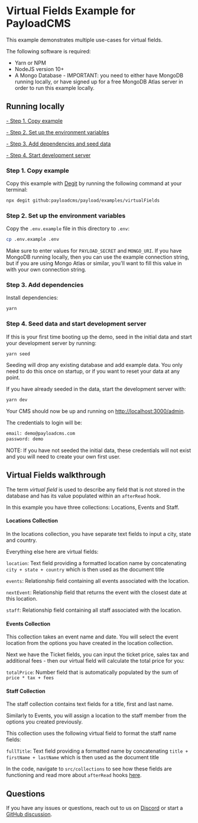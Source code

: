 # Virtual Fields Example for PayloadCMS

This example demonstrates multiple use-cases for virtual fields.

The following software is required:
- Yarn or NPM
- NodeJS version 10+
- A Mongo Database - IMPORTANT: you need to either have MongoDB running locally, or have signed up for a free MongoDB Atlas server in order to run this example locally.

## Running locally

[- Step 1. Copy example](#step-1-copy-example)

[- Step 2. Set up the environment variables](#step-2-set-up-the-environment-variables)

[- Step 3. Add dependencies and seed data](#step-3-add-dependencies-and-seed-data)

[- Step 4. Start development server](#step-4-start-development-server)

### Step 1. Copy example

Copy this example with [Degit](https://www.npmjs.com/package/degit) by running the following command at your terminal:

```bash
npx degit github:payloadcms/payload/examples/virtualFields
```

### Step 2. Set up the environment variables

Copy the `.env.example` file in this directory to `.env`:

```bash
cp .env.example .env
```

Make sure to enter values for `PAYLOAD_SECRET` and `MONGO_URI`. If you have MongoDB running locally, then you can use the example connection string, but if you are using Mongo Atlas or similar, you'll want to fill this value in with your own connection string.

### Step 3. Add dependencies

Install dependencies:
```bash
yarn
```

### Step 4. Seed data and start development server

If this is your first time booting up the demo, seed in the initial data and start your development server by running:
```bash
yarn seed
```

Seeding will drop any existing database and add example data. You only need to do this once on startup, or if you want to reset your data at any point.

If you have already seeded in the data, start the development server with:
```bash
yarn dev
```

Your CMS should now be up and running on [http://localhost:3000/admin](http://localhost:3000/admin).

The credentials to login will be:
```bash
email: demo@payloadcms.com
password: demo
```

NOTE: If you have not seeded the initial data, these credentials will not exist and you will need to create your own first user.

## Virtual Fields walkthrough

The term *virtual field* is used to describe any field that is not stored in the database and has its value populated within an `afterRead` hook.

In this example you have three collections: Locations, Events and Staff.

#### Locations Collection

In the locations collection, you have separate text fields to input a city, state and country.

Everything else here are virtual fields:

`location`: Text field providing a formatted location name by concatenating `city + state + country` which is then used as the document title

`events`: Relationship field containing all events associated with the location.

`nextEvent`: Relationship field that returns the event with the closest date at this location.

`staff`: Relationship field containing all staff associated with the location.

#### Events Collection

This collection takes an event name and date. You will select the event location from the options you have created in the location collection.

Next we have the Ticket fields, you can input the ticket price, sales tax and additional fees - then our virtual field will calculate the total price for you:

`totalPrice`: Number field that is automatically populated by the sum of `price * tax + fees`

#### Staff Collection

The staff collection contains text fields for a title, first and last name.

Similarly to Events, you will assign a location to the staff member from the options you created previously.

This collection uses the following virtual field to format the staff name fields:

`fullTitle`: Text field providing a formatted name by concatenating `title + firstName + lastName` which is then used as the document title

In the code, navigate to `src/collections` to see how these fields are functioning and read more about `afterRead` hooks [here](https://payloadcms.com/docs/hooks/fields).

## Questions

If you have any issues or questions, reach out to us on [Discord](https://discord.com/invite/r6sCXqVk3v) or start a [GitHub discussion](https://github.com/payloadcms/payload/discussions).
